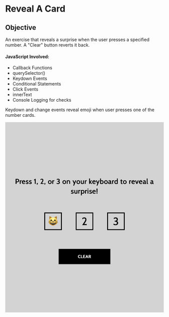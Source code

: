 <h1><strong>Reveal A Card</strong></h1>

<h2>Objective</h2>
<p>An exercise that reveals a surprise when the user presses a specified number. A "Clear" button reverts it back.</p>

<h4>JavaScript Involved:</h4>

* Callback Functions
* querySelector() 
* Keydown Events
* Conditional Statements
* Click Events
* innerText
* Console Logging for checks

<p>Keydown and change events reveal emoji when user presses one of the number cards.</p>

<img src="screenshot.png"/>
